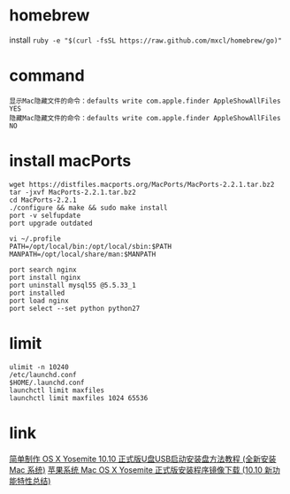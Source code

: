 # homebrew
install `ruby -e "$(curl -fsSL https://raw.github.com/mxcl/homebrew/go)"`

# command
```shell
显示Mac隐藏文件的命令：defaults write com.apple.finder AppleShowAllFiles YES
隐藏Mac隐藏文件的命令：defaults write com.apple.finder AppleShowAllFiles NO
```

# install macPorts
```shell
wget https://distfiles.macports.org/MacPorts/MacPorts-2.2.1.tar.bz2
tar -jxvf MacPorts-2.2.1.tar.bz2
cd MacPorts-2.2.1
./configure && make && sudo make install
port -v selfupdate
port upgrade outdated

vi ~/.profile
PATH=/opt/local/bin:/opt/local/sbin:$PATH
MANPATH=/opt/local/share/man:$MANPATH

port search nginx
port install nginx
port uninstall mysql55 @5.5.33_1
port installed
port load nginx
port select --set python python27
```

# limit
```shell
ulimit -n 10240
/etc/launchd.conf
$HOME/.launchd.conf
launchctl limit maxfiles
launchctl limit maxfiles 1024 65536
```

# link
[简单制作 OS X Yosemite 10.10 正式版U盘USB启动安装盘方法教程 (全新安装 Mac 系统)](http://www.iplaysoft.com/osx-yosemite-usb-install-drive.html)
[苹果系统 Mac OS X Yosemite 正式版安装程序镜像下载 (10.10 新功能特性总结)](http://www.iplaysoft.com/osx-yosemite.html)
